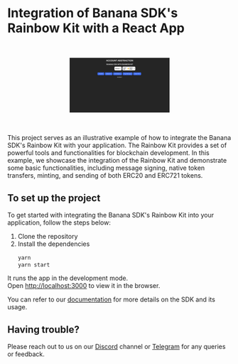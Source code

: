 # Integration of Banana SDK's Rainbow Kit with a React App

<br/>
<p align="center">
<a href="" target="">
<img src="https://github.com/Banana-Wallet/sample-rainbow/blob/main/cover.png" width="225" alt="Integration Image">
</a>
</p>
<br/>


This project serves as an illustrative example of how to integrate the Banana SDK's Rainbow Kit with your application. The Rainbow Kit provides a set of powerful tools and functionalities for blockchain development. In this example, we showcase the integration of the Rainbow Kit and demonstrate some basic functionalities, including message signing, native token transfers, minting, and sending of both ERC20 and ERC721 tokens.

## To set up the project

To get started with integrating the Banana SDK's Rainbow Kit into your application, follow the steps below:

1. Clone the repository
2. Install the dependencies
    ```
    yarn
    yarn start
    ```

It runs the app in the development mode.\
Open [http://localhost:3000](http://localhost:3000) to view it in the browser.

You can refer to our [documentation](https://banana-wallet-docs.rizelabs.io/integration/sdk-integration-tutorial/banana-less-than-greater-than-rainbowkit) for more details on the SDK and its usage.


## Having trouble?

Please reach out to us on our [Discord](https://discord.gg/3fJajWBT3N) channel or [Telegram](https://t.co/hFFJOqWYrI) for any queries or feedback.

